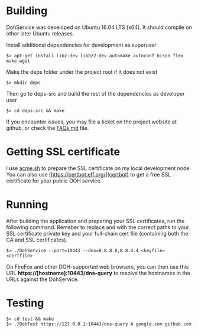 Building
========

DohService was developed on Ubuntu 16.04 LTS (x64). It should compile on other later Ubuntu releases.

Install additional dependencies for development as superuser
```
$> apt-get install libz-dev libbz2-dev automake autoconf bison flex make wget
```

Make the deps folder under the project root if it does not exist
```
$> mkdir deps
```

Then go to deps-src and build the rest of the dependencies as developer user
```
$> cd deps-src && make
```

If you encounter issues, you may file a ticket on the project website at github,
or check the [FAQs.md](FAQs.md) file.

Getting SSL certificate
=======================

I use [acme.sh](https://github.com/Neilpang/acme.sh) to prepare the SSL certificate
on my local development node. You can also use [https://certbot.eff.org/](certbot) to get a free SSL certificate for your public DOH service.

Running
=======

After building the application and preparing your SSL certificates, run the following command.
Remeber to replace <keyfile> and <certfile> with the correct paths to your SSL certificate private key
and your full-chain cert file (containing both the CA and SSL certificates).
```
$> ./DohService --port=10443 --dns=8.8.8.8,8.8.4.4 <keyfile> <certfile>
```

On FireFox and other DOH-supported web browsers, you can then use this URL **https://[hostname]:10443/dns-query** to resolve the hostnames in the URLs against the DohService.

Testing
=======

```
$> cd test && make
$> ./DohTest https://127.0.0.1:10443/dns-query A google.com github.com
```
